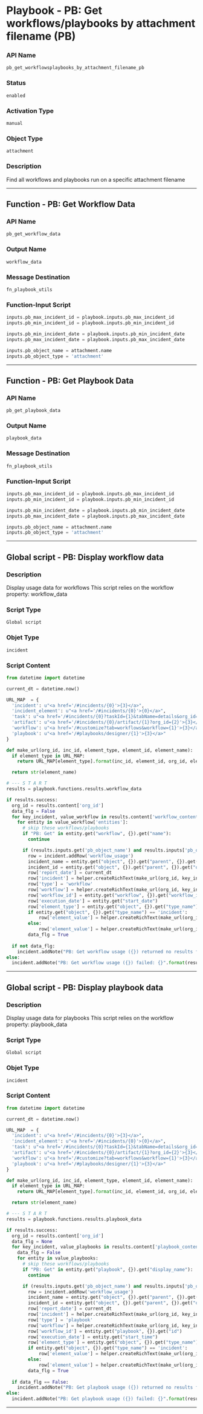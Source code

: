 <!--
    DO NOT MANUALLY EDIT THIS FILE
    THIS FILE IS AUTOMATICALLY GENERATED WITH resilient-sdk codegen
    Generated with resilient-sdk v49.0.4423
-->

# Playbook - PB: Get workflows/playbooks by attachment filename (PB)

### API Name
`pb_get_workflowsplaybooks_by_attachment_filename_pb`

### Status
`enabled`

### Activation Type
`manual`

### Object Type
`attachment`

### Description
Find all workflows and playbooks run on a specific attachment filename


---
## Function - PB: Get Workflow Data

### API Name
`pb_get_workflow_data`

### Output Name
`workflow_data`

### Message Destination
`fn_playbook_utils`

### Function-Input Script
```python
inputs.pb_max_incident_id = playbook.inputs.pb_max_incident_id
inputs.pb_min_incident_id = playbook.inputs.pb_min_incident_id

inputs.pb_min_incident_date = playbook.inputs.pb_min_incident_date
inputs.pb_max_incident_date = playbook.inputs.pb_max_incident_date

inputs.pb_object_name = attachment.name
inputs.pb_object_type = 'attachment'
```

---
## Function - PB: Get Playbook Data

### API Name
`pb_get_playbook_data`

### Output Name
`playbook_data`

### Message Destination
`fn_playbook_utils`

### Function-Input Script
```python
inputs.pb_max_incident_id = playbook.inputs.pb_max_incident_id
inputs.pb_min_incident_id = playbook.inputs.pb_min_incident_id

inputs.pb_min_incident_date = playbook.inputs.pb_min_incident_date
inputs.pb_max_incident_date = playbook.inputs.pb_max_incident_date

inputs.pb_object_name = attachment.name
inputs.pb_object_type = 'attachment'
```

---

## Global script - PB: Display workflow data

### Description
Display usage data for workflows
This script relies on the workflow property: workflow_data

### Script Type
`Global script`

### Objet Type
`incident`

### Script Content
```python
from datetime import datetime

current_dt = datetime.now()

URL_MAP  = {
  'incident': u"<a href='/#incidents/{0}'>{3}</a>",
  'incident_element': u"<a href='/#incidents/{0}'>{0}</a>",
  'task': u"<a href='/#incidents/{0}?taskId={1}&tabName=details&org_id={2}'>{3}</a>",
  'artifact': u"<a href='/#incidents/{0}/artifact/{1}?org_id={2}'>{3}</a>",
  'workflow': u"<a href='/#customize?tab=workflows&workflow={1}'>{3}</a>",
  'playbook': u"<a href='/#playbooks/designer/{1}'>{3}</a>"
}

def make_url(org_id, inc_id, element_type, element_id, element_name):
  if element_type in URL_MAP:
    return URL_MAP[element_type].format(inc_id, element_id, org_id, element_name)

  return str(element_name)

# --- S T A R T
results = playbook.functions.results.workflow_data

if results.success:
  org_id = results.content['org_id']
  data_flg = False
  for key_incident, value_workflow in results.content['workflow_content'].items():
    for entity in value_workflow['entities']:
      # skip these workflows/playbooks
      if "PB: Get" in entity.get("workflow", {}).get("name"):
        continue

      if (results.inputs.get('pb_object_name') and results.inputs['pb_object_name'] == entity.get("object", {}).get("object_name")) or not results.inputs.get('pb_object_name'):
        row = incident.addRow('workflow_usage')
        incident_name = entity.get("object", {}).get("parent", {}).get("object_name") if entity.get("object", {}).get("parent", {}) else entity.get("object", {}).get("object_name")
        incident_id = entity.get("object", {}).get("parent", {}).get("object_id") if entity.get("object", {}).get("parent", {}) else entity.get("object", {}).get("object_id")
        row['report_date'] = current_dt
        row['incident'] = helper.createRichText(make_url(org_id, key_incident, 'incident', incident_id, incident_name))
        row['type'] = 'workflow'
        row['workflow'] = helper.createRichText(make_url(org_id, key_incident, 'workflow', entity.get("workflow", {}).get("workflow_id"), entity.get("workflow", {}).get("name")))
        row['workflow_id'] = entity.get("workflow", {}).get("workflow_id")
        row['execution_date'] = entity.get("start_date")
        row['element_type'] = entity.get("object", {}).get("type_name")
        if entity.get("object", {}).get("type_name") == 'incident':
            row['element_value'] = helper.createRichText(make_url(org_id, key_incident, 'incident_element', entity.get("object", {}).get("object_id"), entity.get("object", {}).get("object_id")))
        else:
            row['element_value'] = helper.createRichText(make_url(org_id, key_incident, entity.get("object", {}).get("type_name"), entity.get("object", {}).get("object_id"), entity.get("object", {}).get("object_name")))
        data_flg = True
  
  if not data_flg:
    incident.addNote("PB: Get workflow usage ({}) returned no results for incident range: {}-{}".format(results.inputs.get('pb_object_name'), results.content['min_id'], results.inputs['pb_max_incident_id']))
else:
  incident.addNote("PB: Get workflow usage ({}) failed: {}".format(results.inputs.get('pb_object_name'), results.reason))

```

---
## Global script - PB: Display playbook data

### Description
Display usage data for playbooks
This script relies on the workflow property: playbook_data

### Script Type
`Global script`

### Objet Type
`incident`

### Script Content
```python
from datetime import datetime

current_dt = datetime.now()

URL_MAP  = {
  'incident': u"<a href='/#incidents/{0}'>{3}</a>",
  'incident_element': u"<a href='/#incidents/{0}'>{0}</a>",
  'task': u"<a href='/#incidents/{0}?taskId={1}&tabName=details&org_id={2}'>{3}</a>",
  'artifact': u"<a href='/#incidents/{0}/artifact/{1}?org_id={2}'>{3}</a>",
  'workflow': u"<a href='/#customize?tab=workflows&workflow={1}'>{3}</a>",
  'playbook': u"<a href='/#playbooks/designer/{1}'>{3}</a>"
}

def make_url(org_id, inc_id, element_type, element_id, element_name):
  if element_type in URL_MAP:
    return URL_MAP[element_type].format(inc_id, element_id, org_id, element_name)

  return str(element_name)

# --- S T A R T
results = playbook.functions.results.playbook_data

if results.success:
  org_id = results.content['org_id']
  data_flg = None
  for key_incident, value_playbooks in results.content['playbook_content'].items():
    data_flg = False
    for entity in value_playbooks:
      # skip these workflows/playbooks
      if "PB: Get" in entity.get("playbook", {}).get("display_name"):
        continue

      if (results.inputs.get('pb_object_name') and results.inputs['pb_object_name'] == entity.get("object", {}).get("object_name")) or not results.inputs.get('pb_object_name'):
        row = incident.addRow('workflow_usage')
        incident_name = entity.get("object", {}).get("parent", {}).get("object_name") if entity.get("object", {}).get("parent", {}) else entity.get("object", {}).get("object_name")
        incident_id = entity.get("object", {}).get("parent", {}).get("object_id") if entity.get("object", {}).get("parent", {}) else entity.get("object", {}).get("object_id")
        row['report_date'] = current_dt
        row['incident'] = helper.createRichText(make_url(org_id, key_incident, 'incident', incident_id, incident_name))
        row['type'] = 'playbook'
        row['workflow'] = helper.createRichText(make_url(org_id, key_incident, 'playbook', entity.get("playbook", {}).get("id"), entity.get("playbook", {}).get("display_name")))
        row['workflow_id'] = entity.get("playbook", {}).get("id")
        row['execution_date'] = entity.get("start_time")
        row['element_type'] = entity.get("object", {}).get("type_name")
        if entity.get("object", {}).get("type_name") == 'incident':
            row['element_value'] = helper.createRichText(make_url(org_id, key_incident, 'incident_element', entity.get("object", {}).get("object_id"), entity.get("object", {}).get("object_id")))
        else:
            row['element_value'] = helper.createRichText(make_url(org_id, key_incident, entity.get("object", {}).get("type_name"), entity.get("object", {}).get("object_id"), entity.get("object", {}).get("object_name")))
        data_flg = True
  
  if data_flg == False:
    incident.addNote("PB: Get playbook usage ({}) returned no results for incident range: {}-{}".format(results.inputs.get('pb_object_name'), results.content['min_id'], results.inputs['pb_max_incident_id']))
else:
  incident.addNote("PB: Get playbook usage ({}) failed: {}".format(results.inputs.get('pb_object_name'), results.reason))

```

---
